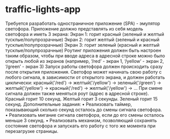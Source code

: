 # traffic-lights-app
Требуется разработать одностраничное приложение (SPA) - эмулятор
светофора.
Приложение должно представлять из себя модель светофора и иметь 3 экрана:
Экран 1: горит красный (зеленый и желтый тусклые/полупрозрачные)
Экран 2: горит желтый (зеленый и красный тусклые/полупрозрачные)
Экран 3: горит зеленый (красный и желтый тусклые/полупрозрачные)
Роутинг приложения должен быть настроен таким образом, чтобы при вводе
адреса в адресной строке можно было открыть любой из экранов
(например,
‘/red’ - экран 1,
‘/yellow’ - экран 2,
‘/green’ - экран 3)
Запуск работы светофора должен происходить сразу после открытия
приложения.
Светофор может начинать свою работу с любого сигнала, в зависимости от
открытого экрана, и должен работать циклически: красный('/red') ->
желтый('/yellow') -> зеленый('/green') -> желтый('/yellow') -> красный('/red') ->
желтый('/yellow') -> ...
При смене сигнала должен также меняться роут (адрес в адресной строке).
Красный горит 10 секунд.
Желтый горит 3 секунды.
Зеленый горит 15 секунд.
Дополнительные задания:
• Реализовать таймер, показывающий сколько секунд осталось до смены
сигнала светофора.
• Реализовать мигание сигнала светофора, если до его смены осталось
меньше 3 секунд.
• Реализовать механизм, позволяющий сохранять состояние светофора и
запускать его работу с того же момента при перезагрузке страницы.
